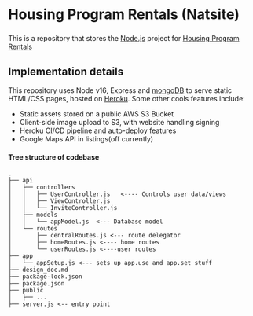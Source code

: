 # Housing Program Rentals (Natsite)

### 
 This is a repository that stores the [Node.js](https://nodejs.org/) project for [Housing Program Rentals](https://www.housingprogramrentals.com)  



## Implementation details

This repository uses Node v16, Express and [mongoDB](https://www.mongodb.com/) to serve static HTML/CSS pages, hosted on [Heroku](https://www.heroku.com/). Some other cools features include:
- Static assets stored on a public AWS S3 Bucket
- Client-side image upload to S3, with website handling signing
- Heroku CI/CD pipeline and auto-deploy features
- Google Maps API in listings(off currently)


#### Tree structure of codebase
```
.
├── api
│   ├── controllers
│   │   ├── UserController.js   <---- Controls user data/views
│   │   ├── ViewController.js
│   │   └── InviteController.js
│   ├── models
│   │   └── appModel.js  <--- Database model
│   └── routes
│       ├── centralRoutes.js <--- route delegator
│       ├── homeRoutes.js <---- home routes
│       └── userRoutes.js <----user routes
├── app
│   └── appSetup.js <--- sets up app.use and app.set stuff
├── design_doc.md
├── package-lock.json
├── package.json
├── public
│   ├── ...
├── server.js <-- entry point
```

